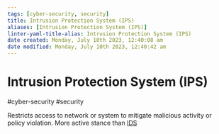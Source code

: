 ```yaml
---
tags: [cyber-security, security]
title: Intrusion Protection System (IPS)
aliases: [Intrusion Protection System (IPS)]
linter-yaml-title-alias: Intrusion Protection System (IPS)
date created: Monday, July 10th 2023, 12:40:08 am
date modified: Monday, July 10th 2023, 12:40:42 am
---
```

# Intrusion Protection System (IPS)
#cyber-security #security

Restricts access to network or system to mitigate malicious activity or policy violation. More active stance than [IDS](Cyber%20Security/IDS.md)